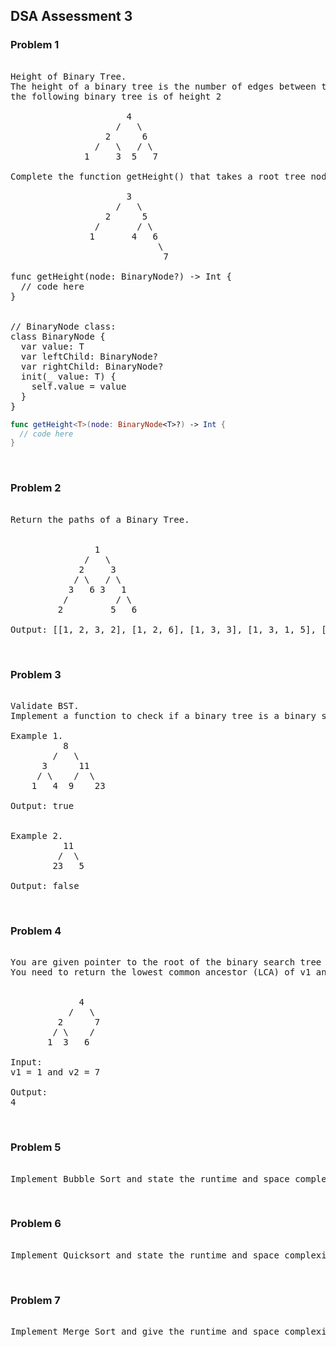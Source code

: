 ## DSA Assessment 3

### Problem 1
<pre> 
Height of Binary Tree.
The height of a binary tree is the number of edges between the tree's root and its furthest leaf. For example,
the following binary tree is of height 2
 
                      4
                    /   \
                  2      6
                /   \   / \
              1     3  5   7
 
Complete the function getHeight() that takes a root tree node and returns the height of the following tree:
 
                      3
                    /   \
                  2      5
                /       / \
               1       4   6
                            \
                             7
 
func getHeight<T>(node: BinaryNode<T>?) -> Int {
  // code here
}


// BinaryNode class:
class BinaryNode<T> {
  var value: T
  var leftChild: BinaryNode?
  var rightChild: BinaryNode?
  init(_ value: T) {
    self.value = value
  }
}
</pre>

```swift 
func getHeight<T>(node: BinaryNode<T>?) -> Int {
  // code here
}
```

</br> 

### Problem 2 
<pre> 
Return the paths of a Binary Tree.
 
 
                1
              /   \
             2     3
            / \   / \
           3   6 3   1
          /         / \
         2         5   6

Output: [[1, 2, 3, 2], [1, 2, 6], [1, 3, 3], [1, 3, 1, 5], [1, 3, 1, 6]]
</pre> 

</br> 

### Problem 3
<pre> 
Validate BST.
Implement a function to check if a binary tree is a binary search tree.
 
Example 1. 
          8
        /   \
      3      11
     / \    /  \
    1   4  9    23
    
Output: true 


Example 2. 
          11
         /  \
        23   5
 
Output: false 
</pre>

</br> 

### Problem 4
<pre> 
You are given pointer to the root of the binary search tree and two values v1 and v2.
You need to return the lowest common ancestor (LCA) of v1 and v2 in the binary search tree.


             4
           /   \
         2      7
        / \    /
       1  3   6

Input:
v1 = 1 and v2 = 7

Output:
4
</pre> 

</br> 

### Problem 5

<pre> 
Implement Bubble Sort and state the runtime and space complexity. 
</pre>

</br> 

### Problem 6

<pre> 
Implement Quicksort and state the runtime and space complexity. 
</pre>

</br>

### Problem 7

<pre> 
Implement Merge Sort and give the runtime and space complexity. 
</pre>

